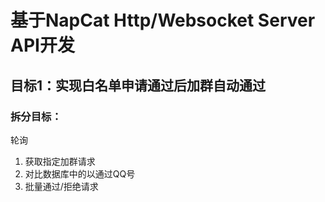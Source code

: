 # 基于NapCat Http/Websocket Server API开发
## 目标1：实现白名单申请通过后加群自动通过
### 拆分目标：
轮询
1. 获取指定加群请求
2. 对比数据库中的以通过QQ号
3. 批量通过/拒绝请求

